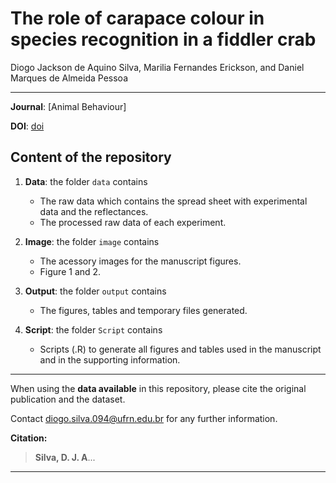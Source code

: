 # The role of carapace colour in species recognition in a fiddler crab

Diogo Jackson de Aquino Silva, 
Marilia Fernandes Erickson, and 
Daniel Marques de Almeida Pessoa
    
***

**Journal**: [Animal Behaviour]

**DOI**: [doi](doi)

## Content of the repository

1. __Data__: the folder `data` contains  
    * The raw data which contains the spread sheet with experimental data and the reflectances.
    * The processed raw data of each experiment.

2. __Image__: the folder `image` contains  
    * The acessory images for the manuscript figures.
    * Figure 1 and 2.

3. __Output__: the folder `output` contains  
    * The figures, tables and temporary files generated.
    
4. __Script__: the folder `Script` contains  
    * Scripts (.R) to generate all figures and tables used in the manuscript and in the supporting information.
    
***

When using the __data available__ in this repository, please cite the original publication and the dataset.  

Contact diogo.silva.094@ufrn.edu.br for any further information.  

**Citation:**

> **Silva, D. J. A**...
***
